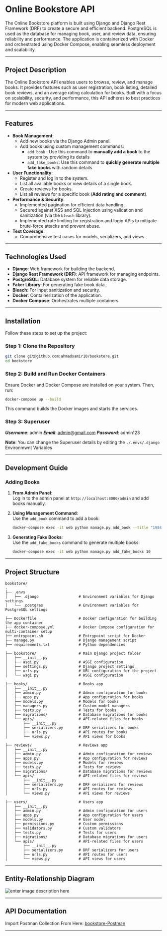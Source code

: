 # Online Bookstore API

The Online Bookstore platform is built using Django and Django Rest Framework (DRF) to create a secure and efficient backend. PostgreSQL is used as the database for managing book, user, and review data, ensuring reliability and performance. The application is containerized with Docker and orchestrated using Docker Compose, enabling seamless deployment and scalability.

----------

## Project Description

The Online Bookstore API enables users to browse, review, and manage books. It provides features such as user registration, book listing, detailed book reviews, and an average rating calculation for books. Built with a focus on scalability, security, and performance, this API adheres to best practices for modern web applications.

----------

## Features

-   **Book Management**:
    -   Add new books via the Django Admin panel.
    -   Add books using custom management commands:
	    -  `add_book` : Use this command to **manually add a book** to the system by providing its details
	    -  `add_fake_books`: Use this command to **quickly generate multiple fake books** with random details
-   **User Functionality**:
    -   Register and log in to the system.
    -   List all available books or view details of a single book.
	-   Create reviews for books.
	-   List all reviews for a specific book (**Add rating and comment**).
-   **Performance & Security**:
    -   Implemented pagination for efficient data handling.
    -   Secured against XSS and SQL Injection using validation and sanitization (via the `bleach` library).
    -   Implemented rate limiting for registration and login APIs to mitigate brute-force attacks and prevent abuse.
-   **Test Coverage**:
    -   Comprehensive test cases for models, serializers, and views.

----------

## Technologies Used

-   **Django**: Web framework for building the backend.
-   **Django Rest Framework (DRF)**: API framework for managing endpoints.
-   **PostgreSQL**: Database system for reliable data storage.
-   **Faker Library**: For generating fake book data.
-   **Bleach**: For input sanitization and security.
-   **Docker**: Containerization of the application.
-   **Docker Compose**: Orchestrates multiple containers.

----------

## Installation

Follow these steps to set up the project:

### Step 1: Clone the Repository

```bash
git clone git@github.com:ahmadsamir10/bookstore.git
cd bookstore

```

### Step 2: Build and Run Docker Containers

Ensure Docker and Docker Compose are installed on your system. Then, run:

```bash
docker-compose up --build

```

This command builds the Docker images and starts the services.

### Step 3: Superuser
***Username***: admin
***Email***: admin@gmail.com
***Password***: admin123

**Note**: You can change the Superuser details by editing the `./.envs/.django` Environmwnt Variables

----------

## Development Guide

### Adding Books

1.  **From Admin Panel**:  
    Log in to the admin panel at `http://localhost:8000/admin` and add books manually.
    
2.  **Using Management Command**:  
    Use the `add_book` command to add a book:
    
    ```bash
    docker-compose exec -it web python manage.py add_book --title "1984" --author "George Orwell" --description "A dystopian novel." --content "The full content of the book." --published_date 1949-06-08
    
    ```
    
3.  **Generating Fake Books**:  
    Use the `add_fake_books` command to generate multiple books:
    
    ```bash
    docker-compose exec -it web python manage.py add_fake_books 10
    
    ```
    

----------

## Project Structure

```
bookstore/
.
├── .envs
│	├── .django                  # Environment variables for Django settings
│	└── .postgres	             # Environment variables for PostgreSQL settings
		      
├── Dockerfile                   # Docker configuration for building the app container
├── docker-compose.yml           # Docker Compose configuration for multi-container setup
├── entrypoint.sh                # Entrypoint script for Docker
├── manage.py                    # Django management script
├── requirements.txt             # Python dependencies

├── bookstore/                   # Main Django project folder
│   ├── __init__.py
│   ├── asgi.py                  # ASGI configuration
│   ├── settings.py              # Django project settings
│   ├── urls.py                  # URL configuration for the project
│   └── wsgi.py                  # WSGI configuration

├── books/                       # Books app
│   ├── __init__.py
│   ├── admin.py                 # Admin configuration for books
│   ├── apps.py                  # App configuration for books
│   ├── models.py                # Models for books
│   ├── managers.py              # Custom model managers
│   ├── tests.py                 # Tests for books
│   ├── migrations/              # Database migrations for books
│   └── apis/                    # API-related files for books
│       ├── __init__.py
│       ├── serializers.py       # DRF serializers for books
│       ├── urls.py              # API routes for books
│       └── views.py             # API views for books

├── reviews/                     # Reviews app
│   ├── __init__.py
│   ├── admin.py                 # Admin configuration for reviews
│   ├── apps.py                  # App configuration for reviews
│   ├── models.py                # Models for reviews
│   ├── tests.py                 # Tests for reviews
│   ├── migrations/              # Database migrations for reviews
│   └── apis/                    # API-related files for reviews
│       ├── __init__.py
│       ├── serializers.py       # DRF serializers for reviews
│       ├── urls.py              # API routes for reviews
│       └── views.py             # API views for reviews

├── users/                       # Users app
│   ├── __init__.py
│   ├── admin.py                 # Admin configuration for users
│   ├── apps.py                  # App configuration for users
│   ├── models.py                # User model
│   ├── permissions.py           # Custom permissions
│   ├── validators.py            # Custom validators
│   ├── tests.py                 # Tests for users
│   ├── migrations/              # Database migrations for users
│   └── apis/                    # API-related files for users
│       ├── __init__.py
│       ├── serializers.py       # DRF serializers for users
│       ├── urls.py              # API routes for users
│       └── views.py             # API views for users
```

----------

## Entity-Relationship Diagram

![enter image description here](https://www.plantuml.com/plantuml/png/XP91IyD048Nl-HL3hzA3rvwAY222YBQd8c7QVRQZsTqwEx5AwtytqQJIa98zVjymlBVCD1chbRx844piY-O9ccYVKVKkI1nDw3OOrb1QFDmzD_n5D5aUs6D2JwOIreqek9-N2LfZQZajva7UIxGRuLcAitRBAUsYEkgiTMp8NwC4rEgQ3JFnoBwpjivLZ6_3TKoiG7StbxQ9sgKEQQMoDOcXKZDyMYDMCHY2dJ856rpErf_k4H-2tN2-PTKYFvKtHrb_xLcvYjvtKobRrUT_VYZitqaS3kDnt1yZJsXqIQbSUh54zwEi_kZ-eGt_3amHN7rdFm00)

----------

## API Documentation
Import Postman Collection From Here: [bookstore-Postman](https://documenter.getpostman.com/view/32404320/2sAYBUCXYD)

----------
